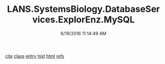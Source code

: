 ﻿---
title: LANS.SystemsBiology.DatabaseServices.ExplorEnz.MySQL
date: 6/19/2016 11:14:49 AM
---

[cite](T-LANS.SystemsBiology.DatabaseServices.ExplorEnz.MySQL.cite.html)
[class](T-LANS.SystemsBiology.DatabaseServices.ExplorEnz.MySQL.class.html)
[entry](T-LANS.SystemsBiology.DatabaseServices.ExplorEnz.MySQL.entry.html)
[hist](T-LANS.SystemsBiology.DatabaseServices.ExplorEnz.MySQL.hist.html)
[html](T-LANS.SystemsBiology.DatabaseServices.ExplorEnz.MySQL.html.html)
[refs](T-LANS.SystemsBiology.DatabaseServices.ExplorEnz.MySQL.refs.html)
